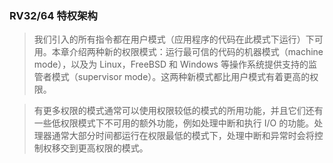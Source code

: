 ### RV32/64 特权架构



> 我们引入的所有指令都在用户模式（应用程序的代码在此模式下运行）下可用。本章介绍两种新的权限模式：运行最可信的代码的机器模式（machine mode），以及为 Linux，FreeBSD 和 Windows 等操作系统提供支持的监管者模式（supervisor mode）。这两种新模式都比用户模式有着更高的权限。



> 有更多权限的模式通常可以使用权限较低的模式的所用功能，并且它们还有一些低权限模式下不可用的额外功能，例如处理中断和执行 I/O 的功能。处理器通常大部分时间都运行在权限最低的模式下，处理中断和异常时会将控制权移交到更高权限的模式。





